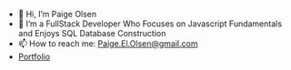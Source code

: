 - 👋 Hi, I’m Paige Olsen
- 👀 I’m a FullStack Developer Who Focuses on Javascript Fundamentals and Enjoys SQL Database Construction  
- 📫 How to reach me: Paige.El.Olsen@gmail.com
- [Portfolio](https://polsen-92.github.io/Portfolio_2/)
<!---
FemBot9000/FemBot9000 is a ✨ special ✨ repository because its `README.md` (this file) appears on your GitHub profile.
You can click the Preview link to take a look at your changes.
--->
